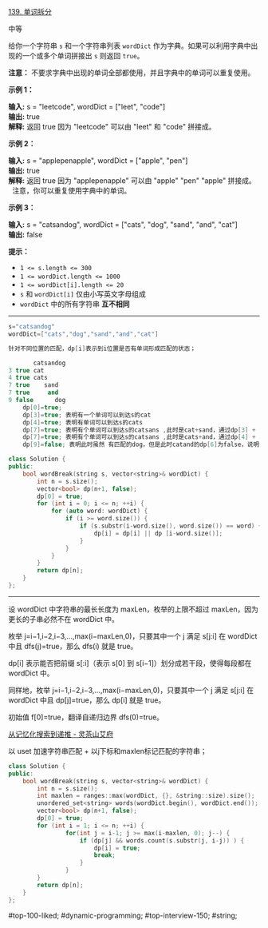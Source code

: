 [139. 单词拆分](https://leetcode.cn/problems/word-break/)

中等

给你一个字符串 `s` 和一个字符串列表 `wordDict` 作为字典。如果可以利用字典中出现的一个或多个单词拼接出 `s` 则返回 `true`。

**注意：** 不要求字典中出现的单词全部都使用，并且字典中的单词可以重复使用。

**示例 1：**

**输入:** s = "leetcode", wordDict = ["leet", "code"]  
**输出:** true  
**解释:** 返回 true 因为 "leetcode" 可以由 "leet" 和 "code" 拼接成。

**示例 2：**

**输入:** s = "applepenapple", wordDict = ["apple", "pen"]  
**输出:** true  
**解释:** 返回 true 因为 "applepenapple" 可以由 "apple" "pen" "apple" 拼接成。
     注意，你可以重复使用字典中的单词。

**示例 3：**

**输入:** s = "catsandog", wordDict = ["cats", "dog", "sand", "and", "cat"]  
**输出:** false  

**提示：**

- `1 <= s.length <= 300`
- `1 <= wordDict.length <= 1000`
- `1 <= wordDict[i].length <= 20`
- `s` 和 `wordDict[i]` 仅由小写英文字母组成
- `wordDict` 中的所有字符串 **互不相同**
---- ----
```cpp
s="catsandog"
wordDict=["cats","dog","sand","and","cat"]

针对不同位置的匹配，dp[i]表示到i位置是否有单词形成匹配的状态；

       catsandog
3 true cat
4 true cats
7 true    sand
7 true     and
9 false      dog
    dp[0]=true;
    dp[3]=true; 表明有一个单词可以到达s的cat
    dp[4]=true; 表明有单词可以到达s的cats
    dp[7]=true; 表明有个单词可以到达s的catsans ,此时是cat+sand，通过dp[3] + sand的4得到
    dp[7]=true; 表明有个单词可以到达s的catsans ,此时是cats+and，通过dp[4] + and的3得到
    dp[9]=false; 表明此时虽然 有匹配的dog，但是此时catand的dp[6]为false，说明没办法到达
```

```cpp
class Solution {
public:
    bool wordBreak(string s, vector<string>& wordDict) {
        int n = s.size();
        vector<bool> dp(n+1, false); 
        dp[0] = true;
        for (int i = 0; i <= n; ++i) {
            for (auto word: wordDict) {
                if (i >= word.size()) {
                    if (s.substr(i-word.size(), word.size()) == word) {
                        dp[i] = dp[i] || dp [i-word.size()];
                    }
                }
            }
        }
        return dp[n];
    }
};
```

----
设 wordDict 中字符串的最长长度为 maxLen，枚举的上限不超过 maxLen，因为更长的子串必然不在 wordDict 中。

枚举 j=i−1,i−2,i−3,…,max(i−maxLen,0)，只要其中一个 j 满足 s[j:i] 在 wordDict 中且 dfs(j)=true，那么 dfs(i) 就是 true。

dp[i] 表示能否把前缀 s[:i]（表示 s[0] 到 s[i−1]）划分成若干段，使得每段都在 wordDict 中。

同样地，枚举 j=i−1,i−2,i−3,…,max(i−maxLen,0)，只要其中一个 j 满足 s[j:i] 在 wordDict 中且 dp[j]=true，那么 dp[i] 就是 true。

初始值 f[0]=true，翻译自递归边界 dfs(0)=true。

[从记忆化搜索到递推 - 灵茶山艾府](https://leetcode.cn/problems/word-break/solutions/2968135/jiao-ni-yi-bu-bu-si-kao-dpcong-ji-yi-hua-chrs/)

以 uset 加速字符串匹配 + 以j下标和maxlen标记匹配的字符串；

```cpp
class Solution {
public:
    bool wordBreak(string s, vector<string>& wordDict) {
        int n = s.size();
        int maxlen = ranges::max(wordDict, {}, &string::size).size();
        unordered_set<string> words(wordDict.begin(), wordDict.end());
        vector<bool> dp(n+1, false); 
        dp[0] = true;
        for (int i = 1; i <= n; ++i) {
                for(int j = i-1; j >= max(i-maxlen, 0); j--) {
                    if (dp[j] && words.count(s.substr(j, i-j)) ) { 
                        dp[i] = true;
                        break;
                    }
                }
        }
        return dp[n];
    }
};
```
#top-100-liked; #dynamic-programming; #top-interview-150; #string; 